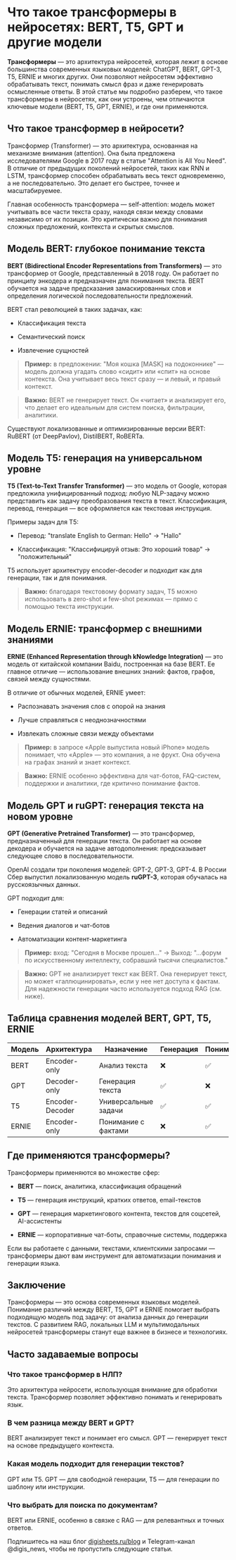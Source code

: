 # **Что такое трансформеры в нейросетях: BERT, T5, GPT и другие модели**

**Трансформеры** — это архитектура нейросетей, которая лежит в основе большинства современных языковых моделей: ChatGPT, BERT, GPT-3, T5, ERNIE и многих других. Они позволяют нейросетям эффективно обрабатывать текст, понимать смысл фраз и даже генерировать осмысленные ответы. В этой статье мы подробно разберем, что такое трансформеры в нейросетях, как они устроены, чем отличаются ключевые модели (BERT, T5, GPT, ERNIE), и где они применяются.

## **Что такое трансформер в нейросети?**

Трансформер (Transformer) — это архитектура, основанная на механизме внимания (attention). Она была предложена исследователями Google в 2017 году в статье "Attention is All You Need". В отличие от предыдущих поколений нейросетей, таких как RNN и LSTM, трансформер способен обрабатывать весь текст одновременно, а не последовательно. Это делает его быстрее, точнее и масштабируемее.

Главная особенность трансформера — self-attention: модель может учитывать все части текста сразу, находя связи между словами независимо от их позиции. Это критически важно для понимания сложных предложений, контекста и скрытых смыслов.

## **Модель BERT: глубокое понимание текста**

**BERT (Bidirectional Encoder Representations from Transformers)** — это трансформер от Google, представленный в 2018 году. Он работает по принципу энкодера и предназначен для понимания текста. BERT обучается на задаче предсказания замаскированных слов и определения логической последовательности предложений.

BERT стал революцией в таких задачах, как:

* Классификация текста

* Семантический поиск

* Извлечение сущностей

>**Пример:** в предложении: "Моя кошка \[MASK\] на подоконнике" — модель должна угадать слово «сидит» или «спит» на основе контекста. Она учитывает весь текст сразу — и левый, и правый контекст.

>**Важно:** BERT не генерирует текст. Он «читает» и анализирует его, что делает его идеальным для систем поиска, фильтрации, аналитики.

Существуют локализованные и оптимизированные версии BERT: RuBERT (от DeepPavlov), DistilBERT, RoBERTa.

## **Модель T5: генерация на универсальном уровне**

**T5 (Text-to-Text Transfer Transformer)** — это модель от Google, которая предложила унифицированный подход: любую NLP-задачу можно представить как задачу преобразования текста в текст. Классификация, перевод, генерация — все оформляется как текстовая инструкция.

Примеры задач для T5:

* Перевод: "translate English to German: Hello" → "Hallo"

* Классификация: "Классифицируй отзыв: Это хороший товар" → "положительный"

T5 использует архитектуру encoder-decoder и подходит как для генерации, так и для понимания.

>**Важно:** благодаря текстовому формату задач, T5 можно использовать в zero-shot и few-shot режимах — прямо с помощью текста инструкции.

## **Модель ERNIE: трансформер с внешними знаниями**

**ERNIE (Enhanced Representation through kNowledge Integration)** — это модель от китайской компании Baidu, построенная на базе BERT. Ее главное отличие — использование внешних знаний: фактов, графов, связей между сущностями.

В отличие от обычных моделей, ERNIE умеет:

* Распознавать значения слов с опорой на знания

* Лучше справляться с неоднозначностями

* Извлекать сложные связи между объектами

>**Пример:** в запросе «Apple выпустила новый iPhone» модель понимает, что «Apple» — это компания, а не фрукт. Она обучена на графах знаний и знает контекст.

>**Важно:** ERNIE особенно эффективна для чат-ботов, FAQ-систем, поддержки и аналитики, где критично понимание фактов.

## **Модель GPT и ruGPT: генерация текста на новом уровне**

**GPT (Generative Pretrained Transformer)** — это трансформер, предназначенный для генерации текста. Он работает на основе декодера и обучается на задаче автодополнения: предсказывает следующее слово в последовательности.

OpenAI создали три поколения моделей: GPT-2, GPT-3, GPT-4. В России Сбер выпустил локализованную модель **ruGPT-3**, которая обучалась на русскоязычных данных.

GPT подходит для:

* Генерации статей и описаний

* Ведения диалогов и чат-ботов

* Автоматизации контент-маркетинга

>**Пример:** вход: "Сегодня в Москве прошел..." → Выход: "...форум по искусственному интеллекту, собравший тысячи специалистов."

>**Важно:** GPT не анализирует текст как BERT. Она генерирует текст, но может «галлюцинировать», если у нее нет доступа к фактам. Для надежности генерации часто используется подход RAG (см. ниже).

## **Таблица сравнения моделей BERT, GPT, T5, ERNIE**

| Модель | Архитектура | Назначение | Генерация | Понимание | Особенности |
| ----- | ----- | ----- | ----- | ----- | ----- |
| BERT | Encoder-only | Анализ текста | ❌ | ✅ | Двунаправленное внимание |
| GPT | Decoder-only | Генерация текста | ✅ | ❌ | Автодополнение |
| T5 | Encoder-Decoder | Универсальные задачи | ✅ | ✅ | Формат "текст-в-текст" |
| ERNIE | Encoder-only | Понимание с фактами | ❌ | ✅ | Граф знаний и сущности |

## **Где применяются трансформеры?**

Трансформеры применяются во множестве сфер:

* **BERT** — поиск, аналитика, классификация обращений

* **T5** — генерация инструкций, кратких ответов, email-текстов

* **GPT** — генерация маркетингового контента, текстов для соцсетей, AI-ассистенты

* **ERNIE** — корпоративные чат-боты, справочные системы, поддержка

Если вы работаете с данными, текстами, клиентскими запросами — трансформеры дают вам инструмент для автоматизации понимания и генерации языка.

## **Заключение**

Трансформеры — это основа современных языковых моделей. Понимание различий между BERT, T5, GPT и ERNIE помогает выбрать подходящую модель под задачу: от анализа данных до генерации текстов. С развитием RAG, локальных LLM и мультимодальных нейросетей трансформеры станут еще важнее в бизнесе и технологиях.

## **Часто задаваемые вопросы**

### **Что такое трансформер в НЛП?**

Это архитектура нейросети, использующая внимание для обработки текста. Трансформер позволяет эффективно понимать и генерировать язык.

### **В чем разница между BERT и GPT?**

BERT анализирует текст и понимает его смысл. GPT — генерирует текст на основе предыдущего контекста.

### **Какая модель подходит для генерации текстов?**

GPT или T5. GPT — для свободной генерации, T5 — для генерации по шаблону или инструкции.

### **Что выбрать для поиска по документам?**

BERT или ERNIE, особенно в связке с RAG — для релевантных и точных ответов.

Подпишитесь на наш блог [digisheets.ru/blog](https://digisheets.ru/blog) и Telegram-канал @digis\_news, чтобы не пропустить следующие статьи.